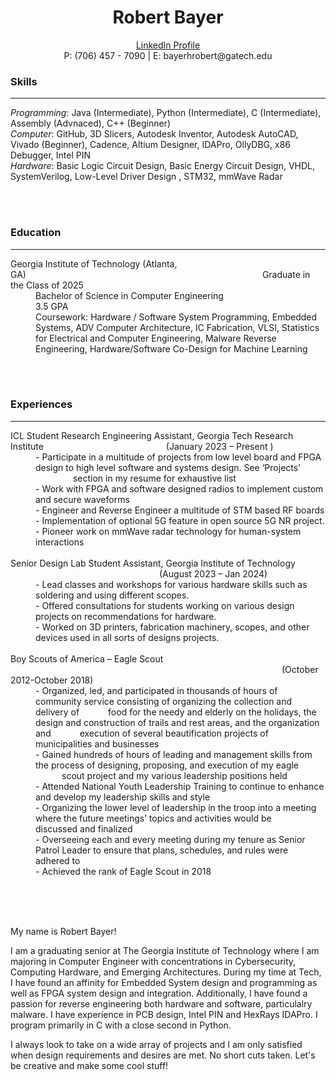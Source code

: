 <h1 align = "center">Robert Bayer</h1>
<p align = "center"><a href="https://www.linkedin.com/in/bayer-robert/"> LinkedIn Profile </a><br> P: (706) 457 - 7090 | E: bayerhrobert@gatech.edu</p>

<h3>Skills</h3>
<hr />
<i>Programming</i>: Java (Intermediate), Python (Intermediate), C (Intermediate), Assembly (Advnaced), C++ (Beginner)<br>
<i>Computer</i>: GitHub, 3D Slicers, Autodesk Inventor, Autodesk AutoCAD, Vivado (Beginner), Cadence, Altium Designer, IDAPro, OllyDBG, x86 Debugger, Intel PIN<br>
<i>Hardware</i>: Basic Logic Circuit Design, Basic Energy Circuit Design, VHDL, SystemVerilog, Low-Level Driver Design , STM32, mmWave Radar

<br><br>

<h3>Education</h3>
<hr />
<dl>
  <dt>Georgia Institute of Technology (Atlanta, GA)&emsp;&emsp;&emsp;&emsp;&emsp;&emsp;&emsp;&emsp;&emsp;&emsp;&emsp;&emsp;&emsp;&emsp;&emsp;&emsp;&emsp;&emsp;&emsp;&emsp;&emsp;&emsp;&emsp;&emsp;&emsp;&emsp;&emsp;Graduate in the Class of 2025</dt>
  <dd>Bachelor of Science in Computer Engineering<br>3.5 GPA<br>Coursework: Hardware / Software System Programming, Embedded Systems, ADV Computer Architecture, IC Fabrication, VLSI, Statistics for Electrical and Computer Engineering, Malware Reverse Engineering, Hardware/Software Co-Design for Machine Learning</dd>
</dl>


<br><br>

<h3>Experiences</h3>
<hr />
<dl>
  <dt>ICL Student Research Engineering Assistant, Georgia Tech Research Institute&emsp;&emsp;&emsp;&emsp;&emsp;&emsp;&emsp;&emsp;&emsp;&emsp;&emsp;&emsp;&emsp;&emsp;(January 2023 – Present )</dt>
  
  <dd>- Participate in a multitude of projects from low level board and FPGA design to high level software and systems design. See ‘Projects’ &emsp;&emsp;&emsp;&emsp; section in my resume for exhaustive list<br>- Work with FPGA and software designed radios to implement custom and secure waveforms<br>- Engineer and Reverse Engineer a multitude of STM based RF boards<br>- Implementation of optional 5G feature in open source 5G NR project.<br>- Pioneer work on mmWave radar technology for human-system interactions<br></dd>
  
  <br>
  
  <dt>Senior Design Lab Student Assistant, Georgia Institute of Technology &emsp;&emsp;&emsp;&emsp;&emsp;&emsp;&emsp;&emsp;&emsp;&emsp;&emsp;&emsp;&emsp;&emsp;&emsp;&emsp;&emsp;(August 2023 – Jan 2024)</dt>
  
  <dd>- Lead classes and workshops for various hardware skills such as soldering and using different scopes.<br>- Offered consultations for students working on various design projects on recommendations for hardware.<br>- Worked on 3D printers, fabrication machinery, scopes, and other devices used in all sorts of designs projects.<br></dd>
  
  <br>

  
  <dt>Boy Scouts of America – Eagle Scout &emsp;&emsp;&emsp;&emsp;&emsp;&emsp;&emsp;&emsp;&emsp;&emsp;&emsp;&emsp;&emsp;&emsp;&emsp;&emsp;&emsp;&emsp;&emsp;&emsp;&emsp;&emsp;&emsp;&emsp;&emsp;&emsp;&emsp;&emsp;&emsp;&emsp;&emsp;(October 2012-October 2018)</dt>
  
  <dd>- Organized, led, and participated in thousands of hours of community service consisting of organizing the collection and delivery of &emsp;&emsp;&emsp;food for the needy and elderly on the holidays, the design and construction of trails and rest areas, and the organization and &emsp;&emsp;&emsp;execution of several beautification projects of municipalities and businesses<br>- Gained hundreds of hours of leading and management skills from the process of designing, proposing, and execution of my eagle &emsp;&emsp;&emsp;scout project and my various leadership positions held<br>- Attended National Youth Leadership Training to continue to enhance and develop my leadership skills and style<br>- Organizing the lower level of leadership in the troop into a meeting where the future meetings’ topics and activities would be &emsp;&emsp;&emsp;discussed and finalized<br>- Overseeing each and every meeting during my tenure as Senior Patrol Leader to ensure that plans, schedules, and rules were &emsp;&emsp;&emsp;adhered to<br>- Achieved the rank of Eagle Scout in 2018</dd>
</dl>
<br><br><br>


My name is Robert Bayer!

I am a graduating senior at The Georgia Institute of Technology where I am majoring in Computer Engineer with concentrations in Cybersecurity, Computing Hardware, and Emerging Architectures.
During my time at Tech, I have found an affinity for Embedded System design and programming as well as FPGA system design and integration.  Additionally, I have found a passion for reverse engineering
both hardware and software, particulalry malware.  I have experience in PCB design, Intel PIN and HexRays IDAPro.  I program primarily in C with a close second in Python.

I always look to take on a wide array of projects and I am only satisfied when design requirements and desires are met. No short cuts taken. Let's be creative and make some cool stuff!

